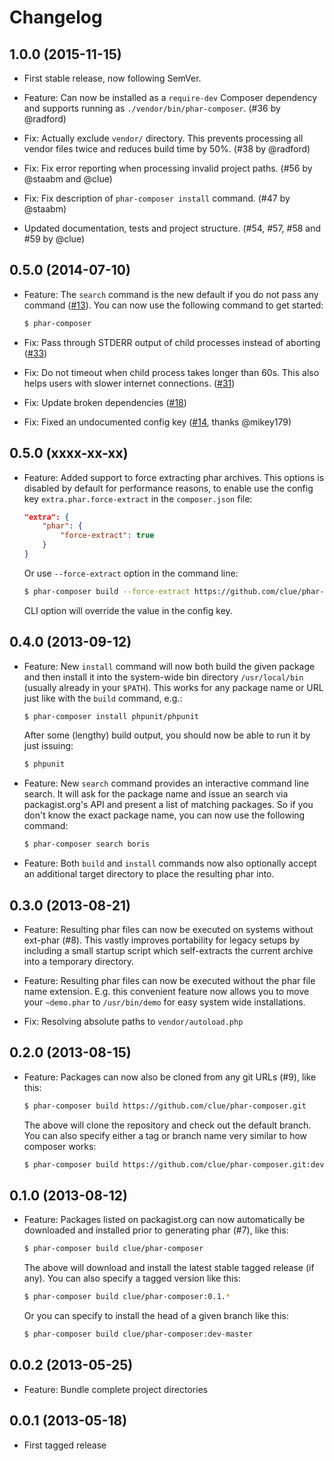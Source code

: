 # Changelog

## 1.0.0 (2015-11-15)

*   First stable release, now following SemVer.

*   Feature: Can now be installed as a `require-dev` Composer dependency and
    supports running as `./vendor/bin/phar-composer`.
    (#36 by @radford)

*   Fix: Actually exclude `vendor/` directory. This prevents processing all
    vendor files twice and reduces build time by 50%.
    (#38 by @radford)

*   Fix: Fix error reporting when processing invalid project paths.
    (#56 by @staabm and @clue)

*   Fix: Fix description of `phar-composer install` command.
    (#47 by @staabm)

*   Updated documentation, tests and project structure.
    (#54, #57, #58 and #59 by @clue)

## 0.5.0 (2014-07-10)

*   Feature: The `search` command is the new default if you do not pass any command
    ([#13](https://github.com/clue/phar-composer/pull/13)).
    You can now use the following command to get started:

    ```bash
    $ phar-composer
    ```

*   Fix: Pass through STDERR output of child processes instead of aborting
    ([#33](https://github.com/clue/phar-composer/pull/33))

*   Fix: Do not timeout when child process takes longer than 60s.
    This also helps users with slower internet connections.
    ([#31](https://github.com/clue/phar-composer/pull/31))

*   Fix: Update broken dependencies
    ([#18](https://github.com/clue/phar-composer/pull/18))

*   Fix: Fixed an undocumented config key
    ([#14](https://github.com/clue/phar-composer/pull/14), thanks @mikey179)

## 0.5.0 (xxxx-xx-xx)

*   Feature: Added support to force extracting phar archives. This options is
    disabled by default for performance reasons, to enable use the config key
    `extra.phar.force-extract` in the `composer.json` file:

    ```json
    "extra": {
        "phar": {
            "force-extract": true
        }
    }
    ```

    Or use `--force-extract` option in the command line:

    ```bash
    $ phar-composer build --force-extract https://github.com/clue/phar-composer.git
    ```
    
    CLI option will override the value in the config key.

## 0.4.0 (2013-09-12)

*   Feature: New `install` command will now both build the given package and then
    install it into the system-wide bin directory `/usr/local/bin` (usually already
    in your `$PATH`). This works for any package name or URL just like with the
    `build` command, e.g.:

    ```bash
    $ phar-composer install phpunit/phpunit
    ```

    After some (lengthy) build output, you should now be able to run it by just issuing:

    ```bash
    $ phpunit
    ```

*   Feature: New `search` command provides an interactive command line search.
    It will ask for the package name and issue an search via packagist.org's API and
    present a list of matching packages. So if you don't know the exact package name,
    you can now use the following command:

    ```bash
    $ phar-composer search boris
    ```

*   Feature: Both `build` and `install` commands now also optionally accept an
    additional target directory to place the resulting phar into.

## 0.3.0 (2013-08-21)

*   Feature: Resulting phar files can now be executed on systems without
    ext-phar (#8). This vastly improves portability for legacy setups by including
    a small startup script which self-extracts the current archive into a temporary
    directory.

*   Feature: Resulting phar files can now be executed without the phar file name
    extension. E.g. this convenient feature now allows you to move your `~demo.phar`
    to `/usr/bin/demo` for easy system wide installations.

*   Fix: Resolving absolute paths to `vendor/autoload.php`

## 0.2.0 (2013-08-15)

*   Feature: Packages can now also be cloned from any git URLs (#9), like this:

    ```bash
    $ phar-composer build https://github.com/clue/phar-composer.git
    ```

    The above will clone the repository and check out the default branch.
    You can also specify either a tag or branch name very similar to how composer works:

    ```bash
    $ phar-composer build https://github.com/clue/phar-composer.git:dev-master
    ```

## 0.1.0 (2013-08-12)

*   Feature: Packages listed on packagist.org can now automatically be downloaded and installed
    prior to generating phar (#7), like this:

    ```bash
    $ phar-composer build clue/phar-composer
    ```

    The above will download and install the latest stable tagged release (if any).
    You can also specify a tagged version like this:

    ```bash
    $ phar-composer build clue/phar-composer:0.1.*
    ```

    Or you can specify to install the head of a given branch like this:

    ```bash
    $ phar-composer build clue/phar-composer:dev-master
    ```

## 0.0.2 (2013-05-25)

*   Feature: Bundle complete project directories

## 0.0.1 (2013-05-18)

*   First tagged release

